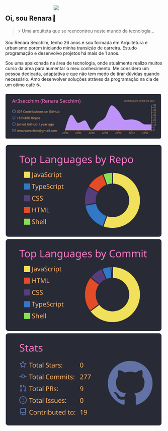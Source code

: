 
<img align="right" src="https://user-images.githubusercontent.com/82913620/218531033-3731893b-bedb-454e-bb73-817382945f2d.gif" width="350"/>
  
## Oi, sou Renara👋

>⚡ Uma arquiteta que se reencontrou neste mundo da tecnologia...

  Sou Renara Secchim, tenho 26 anos e sou formada em Arquitetura e urbanismo porém iniciando minha transição de carreira. Estudo programação e desenvolvo projetos há mais de 1 anos.
<p>
  Sou uma apaixonada na área de tecnologia, onde atualmente realizo muitos curso da área para aumentar o meu conhecimento. Me considero um pessoa dedicada, adaptativa e que não tem medo de tirar dúvidas quando necessário. Amo desenvolver soluções atráves da programação na cia de um otimo café ☕.


<br>
  
<p>


<div align="center">
  
  [![](https://raw.githubusercontent.com/Ar3secchim/Ar3secchim/main/profile-summary-card-output/dracula/0-profile-details.svg)](https://github.com/vn7n24fzkq/github-profile-summary-cards)
  <div>
   
  [![](https://raw.githubusercontent.com/Ar3secchim/Ar3secchim/main/profile-summary-card-output/dracula/1-repos-per-language.svg)](https://github.com/vn7n24fzkq/github-profile-summary-cards) 
  [![](https://raw.githubusercontent.com/Ar3secchim/Ar3secchim/main/profile-summary-card-output/dracula/2-most-commit-language.svg)](https://github.com/vn7n24fzkq/github-profile-summary-cards)
  [![](https://raw.githubusercontent.com/Ar3secchim/Ar3secchim/main/profile-summary-card-output/dracula/3-stats.svg)](https://github.com/vn7n24fzkq/github-profile-summary-cards) 
  </div>
  
</div>
  
